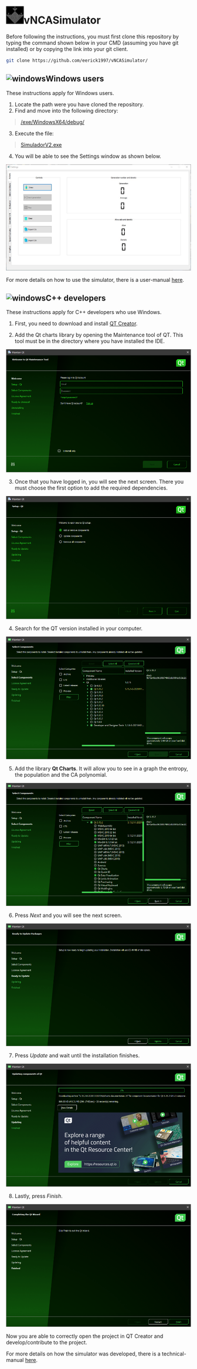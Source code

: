 <h1><img src="https://github.com/eerick1997/vNCASimulator/blob/72e7c3d97f79d0696684a508712bfc53bfbd02de/res/img/logo.jpg" alt="vNCASimulator" width="48" height="48"/>vNCASimulator</h1>

Before following the instructions, you must first clone this repository by typing the command shown below in your CMD (assuming you have git installed) or by copying the link into your git client.
```bash
git clone https://github.com/eerick1997/vNCASimulator/
```

## <img src="https://raw.githubusercontent.com/FortAwesome/Font-Awesome/master/svgs/brands/windows.svg" alt="windows" width="16" height="16"/>Windows users

These instructions apply for Windows users.

1. Locate the path were you have cloned the repository.
2. Find and move into the following directory:

> [/exe/WindowsX64/debug/](../exe/WindowsX64/debug/)

3. Execute the file:

> [SimuladorV2.exe](../exe/WindowsX64/debug/SimuladorV2.exe)

4. You will be able to see the Settings window as shown below.

![Settings](https://github.com/eerick1997/vNCASimulator/blob/64b1404f7fcdd3fa331618bf672721e8c3173486/res/screens/Windows/Settings.jpg)

For more details on how to use the simulator, there is a user-manual [here](https://github.com/eerick1997/vNCASimulator/blob/6f6c4e8e7c765411ed5a7d3192e1c02ec3af637b/doc/vNCASimulatorManual.pdf).

## <img src="https://raw.githubusercontent.com/FortAwesome/Font-Awesome/master/svgs/brands/windows.svg" alt="windows" width="16" height="16"/>C++ developers

These instructions apply for C++ developers who use Windows.

1. First, you need to download and install [QT Creator](https://www.qt.io/).

2. Add the Qt charts library by opening the Maintenance tool of QT. This tool must be in the directory where you have installed the IDE.

![Welcome](https://github.com/eerick1997/vNCASimulator/blob/64b1404f7fcdd3fa331618bf672721e8c3173486/res/screens/Windows/maintanenceToolLogin.png)

3. Once that you have logged in, you will see the next screen. There you must choose the first option to add the required dependencies.

![Setup-Qt](https://github.com/eerick1997/vNCASimulator/blob/64b1404f7fcdd3fa331618bf672721e8c3173486/res/screens/Windows/maintanenceToolChoose.png)

4. Search for the QT version installed in your computer.

![Select components](https://github.com/eerick1997/vNCASimulator/blob/64b1404f7fcdd3fa331618bf672721e8c3173486/res/screens/Windows/maintanenceToolChooseLibraries.png)

5. Add the library **Qt Charts**. It will allow you to see in a graph the entropy, the population and the CA polynomial.

![Component](https://github.com/eerick1997/vNCASimulator/blob/64b1404f7fcdd3fa331618bf672721e8c3173486/res/screens/Windows/maintanenceToolChooseLibrariesCharts.png)

6. Press *Next* and you will see the next screen.

![Update](https://github.com/eerick1997/vNCASimulator/blob/64b1404f7fcdd3fa331618bf672721e8c3173486/res/screens/Windows/maintanenceToolStartDownload.png)

7. Press *Update* and wait until the installation finishes.

![Wait](https://github.com/eerick1997/vNCASimulator/blob/64b1404f7fcdd3fa331618bf672721e8c3173486/res/screens/Windows/maintanenceToolWait.png)

8. Lastly, press *Finish*.

![Finish](https://github.com/eerick1997/vNCASimulator/blob/64b1404f7fcdd3fa331618bf672721e8c3173486/res/screens/Windows/maintanenceToolFinish.png)

Now you are able to correctly open the project in QT Creator and develop/contribute to the project.

For more details on how the simulator was developed, there is a technical-manual [here](https://github.com/eerick1997/vNCASimulator/blob/6f6c4e8e7c765411ed5a7d3192e1c02ec3af637b/doc/vNCASimulatorDocumentation.pdf).
